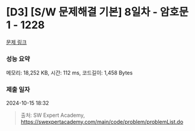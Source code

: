 # [D3] [S/W 문제해결 기본] 8일차 - 암호문1 - 1228 

[문제 링크](https://swexpertacademy.com/main/code/problem/problemDetail.do?contestProbId=AV14w-rKAHACFAYD) 

### 성능 요약

메모리: 18,252 KB, 시간: 112 ms, 코드길이: 1,458 Bytes

### 제출 일자

2024-10-15 18:32



> 출처: SW Expert Academy, https://swexpertacademy.com/main/code/problem/problemList.do